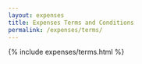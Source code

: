 ```yaml
---
layout: expenses
title: Expenses Terms and Conditions
permalink: /expenses/terms/
---
```


{% include expenses/terms.html %}